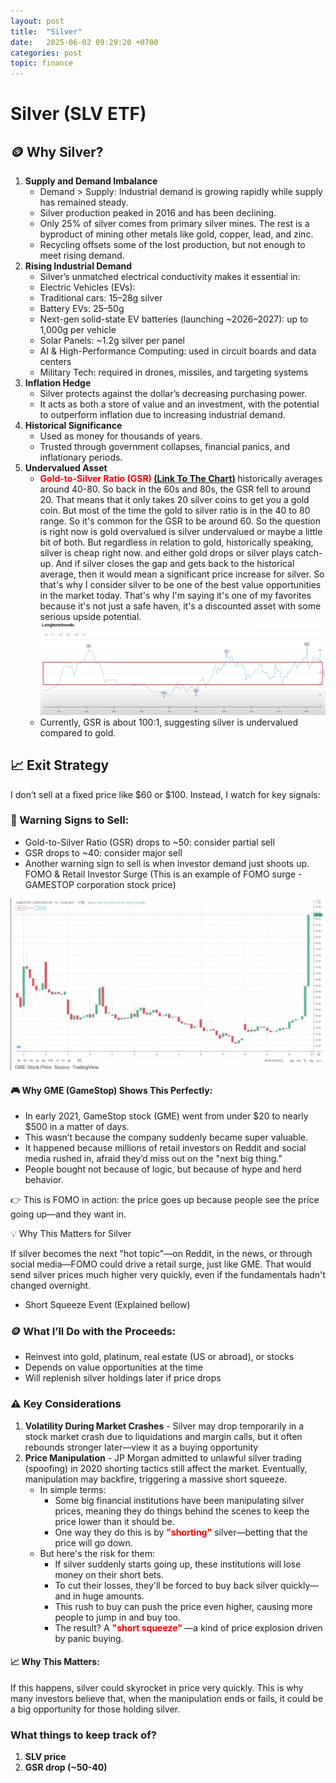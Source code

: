 ```yaml
---
layout: post
title:  "Silver"
date:   2025-06-02 09:29:20 +0700
categories: post
topic: finance
---
```


# Silver (SLV ETF)

## 🪙 Why Silver?

1. **Supply and Demand Imbalance**
    * Demand > Supply: Industrial demand is growing rapidly while supply has remained steady.
    * Silver production peaked in 2016 and has been declining.
    * Only 25% of silver comes from primary silver mines. The rest is a byproduct of mining other metals like gold, copper, lead, and zinc.
    * Recycling offsets some of the lost production, but not enough to meet rising demand.
2. **Rising Industrial Demand**
    * Silver’s unmatched electrical conductivity makes it essential in:
    * Electric Vehicles (EVs):
    * Traditional cars: 15–28g silver
    * Battery EVs: 25–50g
    * Next-gen solid-state EV batteries (launching ~2026–2027): up to 1,000g per vehicle
    * Solar Panels: ~1.2g silver per panel
    * AI & High-Performance Computing: used in circuit boards and data centers
    * Military Tech: required in drones, missiles, and targeting systems
3. **Inflation Hedge**
    - Silver protects against the dollar’s decreasing purchasing power.
    - It acts as both a store of value and an investment, with the potential to outperform inflation due to increasing industrial demand.
4. **Historical Significance**
    - Used as money for thousands of years.
    - Trusted through government collapses, financial panics, and inflationary periods.
5. **Undervalued Asset**
    - <span style="color:red; font-weight:bold;">**Gold-to-Silver Ratio (GSR) [(Link To The Chart)](https://www.bullionbypost.com/price-ratio/gold/silver/alltime/)** </span>historically averages around 40-80. So back in the 60s and 80s, the GSR fell to around 20. That means that it only takes 20 silver coins to get you a gold coin. But most of the time the gold to silver ratio is in the 40 to 80 range. So it's common for the GSR to be around 60. So the question is right now is gold overvalued is silver undervalued or maybe a little bit of both. But regardless in relation to gold, historically speaking, silver is cheap right now. and either gold drops or silver plays catch-up. And if silver closes the gap and gets back to the historical average, then it would mean a significant price increase for silver. So that's why I consider silver to be one of the best value opportunities in the market today. That's why I'm saying it's one of my favorites because it's not just a safe haven, it's a discounted asset with some serious upside potential. 
    ![Gold to Silver Ratio](../../assets/posts_images/gld_to_slv_ratio.png)
    - Currently, GSR is about 100:1, suggesting silver is undervalued compared to gold.
    
    

## 📈 Exit Strategy


I don’t sell at a fixed price like $60 or $100. Instead, I watch for key signals:

### 🚩 Warning Signs to Sell:

- Gold-to-Silver Ratio (GSR) drops to ~50: consider partial sell
- GSR drops to ~40: consider major sell
- Another warning sign to sell is when investor demand just shoots up. FOMO & Retail Investor Surge (This is an example of FOMO surge - GAMESTOP corporation stock price)

![Gamestop Corp Stock Price](../../assets/posts_images/GME-stock-price.png)

#### 🎮 Why GME (GameStop) Shows This Perfectly:

- In early 2021, GameStop stock (GME) went from under $20 to nearly $500 in a matter of days. 
- This wasn’t because the company suddenly became super valuable. 
- It happened because millions of retail investors on Reddit and social media rushed in, afraid they’d miss out on the "next big thing."
- People bought not because of logic, but because of hype and herd behavior.

👉 This is FOMO in action: the price goes up because people see the price going up—and they want in.

💡 Why This Matters for Silver

If silver becomes the next "hot topic"—on Reddit, in the news, or through social media—FOMO could drive a retail surge, just like GME. That would send silver prices much higher very quickly, even if the fundamentals hadn't changed overnight.

- Short Squeeze Event (Explained bellow)

### 🪙 What I’ll Do with the Proceeds:

- Reinvest into gold, platinum, real estate (US or abroad), or stocks
- Depends on value opportunities at the time
- Will replenish silver holdings later if price drops

### ⚠️ Key Considerations

1. **Volatility During Market Crashes** - Silver may drop temporarily in a stock market crash due to liquidations and margin calls, but it often rebounds stronger later—view it as a buying opportunity
2. **Price Manipulation** - JP Morgan admitted to unlawful silver trading (spoofing) in 2020 shorting tactics still affect the market. Eventually, manipulation may backfire, triggering a massive short squeeze.
    - In simple terms:
        - Some big financial institutions have been manipulating silver prices, meaning they do things behind the scenes to keep the price lower than it should be.
        - One way they do this is by <span style="color:red; font-weight:bold;">**"shorting"**</span> silver—betting that the price will go down.
    - But here's the risk for them:
        - If silver suddenly starts going up, these institutions will lose money on their short bets.
        - To cut their losses, they'll be forced to buy back silver quickly—and in huge amounts.
        - This rush to buy can push the price even higher, causing more people to jump in and buy too.
        - The result? A <span style="color:red; font-weight:bold;"> **"short squeeze"** </span> —a kind of price explosion driven by panic buying.

#### 📈 Why This Matters:

If this happens, silver could skyrocket in price very quickly. This is why many investors believe that, when the manipulation ends or fails, it could be a big opportunity for those holding silver.


### What things to keep track of?

1. **SLV price**
2. **GSR drop (~50-40)**

